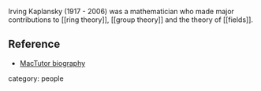 Irving Kaplansky (1917 - 2006) was a mathematician who made major contributions to [[ring theory]], [[group theory]] and the theory of [[fields]].

## Reference

* [MacTutor biography](https://mathshistory.st-andrews.ac.uk/Biographies/Kaplansky/)

category: people